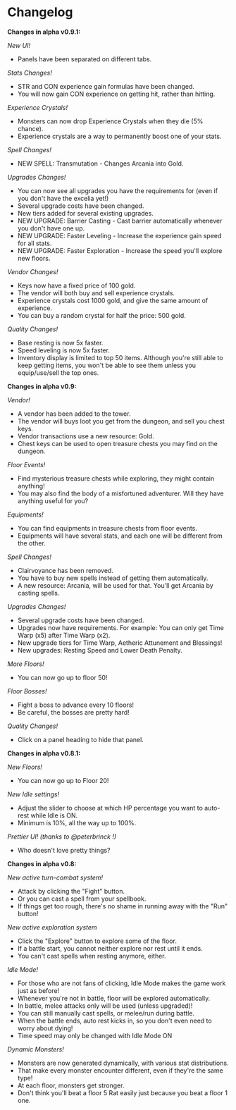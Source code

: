 # Changelog
**Changes in alpha v0.9.1:**

*New UI!*
- Panels have been separated on different tabs.

*Stats Changes!*
- STR and CON experience gain formulas have been changed.
- You will now gain CON experience on getting hit, rather than hitting.

*Experience Crystals!*
- Monsters can now drop Experience Crystals when they die (5% chance).
- Experience crystals are a way to permanently boost one of your stats.

*Spell Changes!*
- NEW SPELL: Transmutation - Changes Arcania into Gold.

*Upgrades Changes!*
- You can now see all upgrades you have the requirements for (even if you don't have the excelia yet!)
- Several upgrade costs have been changed.
- New tiers added for several existing upgrades.
- NEW UPGRADE: Barrier Casting - Cast barrier automatically whenever you don't have one up.
- NEW UPGRADE: Faster Leveling - Increase the experience gain speed for all stats.
- NEW UPGRADE: Faster Exploration - Increase the speed you'll explore new floors.

*Vendor Changes!*
- Keys now have a fixed price of 100 gold.
- The vendor will both buy and sell experience crystals.
- Experience crystals cost 1000 gold, and give the same amount of experience.
- You can buy a random crystal for half the price: 500 gold.

*Quality Changes!*
- Base resting is now 5x faster.
- Speed leveling is now 5x faster.
- Inventory display is limited to top 50 items. Although you're still able to keep getting items, you won't be able to see them unless you equip/use/sell the top ones.

**Changes in alpha v0.9:**

*Vendor!*
- A vendor has been added to the tower.
- The vendor will buys loot you get from the dungeon, and sell you chest keys.
- Vendor transactions use a new resource: Gold.
- Chest keys can be used to open treasure chests you may find on the dungeon.

*Floor Events!*
- Find mysterious treasure chests while exploring, they might contain anything!
- You may also find the body of a misfortuned adventurer. Will they have anything useful for you?

*Equipments!*
- You can find equipments in treasure chests from floor events.
- Equipments will have several stats, and each one will be different from the other.

*Spell Changes!*
- Clairvoyance has been removed.
- You have to buy new spells instead of getting them automatically.
- A new resource: Arcania, will be used for that. You'll get Arcania by casting spells.

*Upgrades Changes!*
- Several upgrade costs have been changed.
- Upgrades now have requirements. For example: You can only get Time Warp (x5) after Time Warp (x2).
- New upgrade tiers for Time Warp, Aetheric Attunement and Blessings!
- New upgrades: Resting Speed and Lower Death Penalty.

*More Floors!*
- You can now go up to floor 50!

*Floor Bosses!*
- Fight a boss to advance every 10 floors!
- Be careful, the bosses are pretty hard!

*Quality Changes!*
- Click on a panel heading to hide that panel.

**Changes in alpha v0.8.1:**

*New Floors!*
- You can now go up to Floor 20!

*New Idle settings!*
- Adjust the slider to choose at which HP percentage you want to auto-rest while Idle is ON.
- Minimum is 10%, all the way up to 100%.

*Prettier UI! (thanks to @peterbrinck !)*
- Who doesn't love pretty things?

**Changes in alpha v0.8:**

*New active turn-combat system!*
- Attack by clicking the "Fight" button.
- Or you can cast a spell from your spellbook.
- If things get too rough, there's no shame in running away with the "Run" button!

*New active exploration system*
- Click the "Explore" button to explore some of the floor.
- If a battle start, you cannot neither explore nor rest until it ends.
- You can't cast spells when resting anymore, either.

*Idle Mode!*
- For those who are not fans of clicking, Idle Mode makes the game work just as before!
- Whenever you're not in battle, floor will be explored automatically.
- In battle, melee attacks only will be used (unless upgraded)!
- You can still manually cast spells, or melee/run during battle.
- When the battle ends, auto rest kicks in, so you don't even need to worry about dying!
- Time speed may only be changed with Idle Mode ON

*Dynamic Monsters!*
- Monsters are now generated dynamically, with various stat distributions.
- That make every monster encounter different, even if they're the same type!
- At each floor, monsters get stronger.
- Don't think you'll beat a floor 5 Rat easily just because you beat a floor 1 one.
